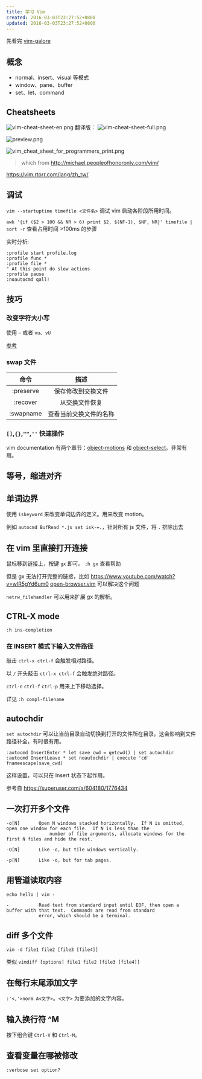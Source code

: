 ```yaml
---
title: 学习 Vim
created: 2016-03-03T23:27:52+0800
updated: 2016-03-03T23:27:52+0800
---
```



先看完 [vim-galore](https://github.com/mhinz/vim-galore)

## 概念

- normal、insert、visual 等模式
- window、pane、buffer
- set、let、command

## Cheatsheets

![vim-cheat-sheet-en.png](http://people.csail.mit.edu/vgod/vim/vim-cheat-sheet-en.png)
翻译版：
![vim-cheat-sheet-full.png](http://blog.vgod.tw.s3.amazonaws.com/wp-content/uploads/2009/12/vim-cheat-sheet-full.png)

![preview.png](https://cdn.shopify.com/s/files/1/0165/4168/files/preview.png)

![vim_cheat_sheet_for_programmers_print.png](http://michael.peopleofhonoronly.com/vim/vim_cheat_sheet_for_programmers_print.png)

> which from http://michael.peopleofhonoronly.com/vim/

https://vim.rtorr.com/lang/zh_tw/


## 调试
`vim --startuptime timefile <文件名>` 调试 vim 启动各阶段所用时间。

`awk '{if ($2 > 100 && NR > 6) print $2, $(NF-1), $NF, NR}' timefile | sort -r`  查看占用时间 >100ms 的步骤

实时分析:

```vim
:profile start profile.log
:profile func *
:profile file *
" At this point do slow actions
:profile pause
:noautocmd qall!
```

## 技巧

### 改变字符大小写

使用 `~` 或者 `vu`、`vU`

[参考](http://vim.wikia.com/wiki/Switching_case_of_characters)

### swap 文件

|    命令   |          描述          |
|:---------:|:----------------------:|
| :preserve |   保存修改到交换文件   |
|  :recover |     从交换文件恢复     |
| :swapname | 查看当前交换文件的名称 |

### `[]`,`{}`,`""`,`''` 快速操作

vim documentation 有两个章节：[object-motions][] 和 [object-select][]。非常有用。

[object-motions]: http://vimdoc.sourceforge.net/htmldoc/motion.html#object-motions
[object-select]: http://vimdoc.sourceforge.net/htmldoc/motion.html#object-select

## 等号，缩进对齐

## 单词边界

使用 `iskeyword` 来改变单词边界的定义。用来改变 motion。

例如 `autocmd BufRead *.js set isk-=.`，针对所有 js 文件，将 `.` 排除出去

## 在 vim 里直接打开连接

鼠标移到链接上，按键 `gx` 即可。
`:h gx` 查看帮助

但是 gx 无法打开完整的链接，比如 https://www.youtube.com/watch?v=wlR5gYd6um0
[open-browser.vim](https://github.com/tyru/open-browser.vim) 可以解决这个问题

`netrw_filehandler` 可以用来扩展 gx 的解析。

## CTRL-X mode

`:h ins-completion`

### 在 INSERT 模式下输入文件路径

敲击 `ctrl-x ctrl-f` 会触发相对路径。

以 `/` 开头敲击 `ctrl-x ctrl-f` 会触发绝对路径。

`ctrl-n` `ctrl-f` `ctrl-p` 用来上下移动选择。

详见 `:h compl-filename`

## autochdir

`set autochdir` 可以让当前目录自动切换到打开的文件所在目录。这会影响到文件路径补全，有时很有用。

```
:autocmd InsertEnter * let save_cwd = getcwd() | set autochdir
:autocmd InsertLeave * set noautochdir | execute 'cd' fnameescape(save_cwd)
```

这样设置，可以只在 Insert 状态下起作用。

参考自 https://superuser.com/a/604180/1776434


## 一次打开多个文件

```
-o[N]       Open N windows stacked horizontally.  If N is omitted, open one window for each file.  If N is less than the
                number of file arguments, allocate windows for the first N files and hide the rest.

-O[N]       Like -o, but tile windows vertically.

-p[N]       Like -o, but for tab pages.
```

## 用管道读取内容

`echo hello | vim -`

```
-           Read text from standard input until EOF, then open a buffer with that text.  Commands are read from standard
            error, which should be a terminal.
```

## diff 多个文件

`vim -d file1 file2 [file3 [file4]]`

类似 `vimdiff [options] file1 file2 [file3 [file4]]`

## 在每行末尾添加文字

`:'<,'>norm A<文字>`。`<文字>` 为要添加的文字内容。

## 输入换行符 ^M

按下组合键 `Ctrl-V` 和 `Ctrl-M`。

## 查看变量在哪被修改

`:verbose set option?`
